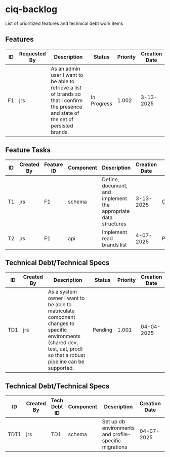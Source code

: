 # ciq-backlog
List of prioritized features and technical debt work items

## Features

| ID | Requested By | Description                                                                                                                              | Status      | Priority | Creation Date |
|----|--------------|------------------------------------------------------------------------------------------------------------------------------------------|-------------|----------|---------------|
| F1 | jrs          | As an admin user I want to be able to retrieve a list of brands so that I confirm the presence and state of the set of persisted brands. | In Progress | 1.002    | 3-13-2025     |



## Feature Tasks

| ID | Created By | Feature ID | Component | Description                                                     | Creation Date | Status                                                        |
|----|------------|------------|-----------|-----------------------------------------------------------------|---------------|---------------------------------------------------------------|
| T1 | jrs        | F1         | schema    | Define, document, and implement the appropriate data structures | 3-13-2025     | [Complete](https://github.com/jrstiffler16/ciq-schema/pull/1) |
| T2 | jrs        | F1         | api       | Implement read brands list                                      | 4-07-2025     | Pending                                                       |


## Technical Debt/Technical Specs

| ID  | Created By | Description                                                                                                                                                             | Status  | Priority | Creation Date |
|-----|------------|-------------------------------------------------------------------------------------------------------------------------------------------------------------------------|---------|----------|---------------|
| TD1 | jrs        | As a system owner I want to be able to matriculate component changes to specific environments (shared dev, test, uat, prod) so that a robust pipeline can be supported. | Pending | 1.001    | 04-04-2025    |

## Technical Debt/Technical Specs

| ID   | Created By | Tech Debt ID | Component | Description                                            | Creation Date | Status      |
|------|------------|--------------|-----------|--------------------------------------------------------|---------------|-------------|
| TDT1 | jrs        | TD1          | schema    | Set up db environments and profile-specific migrations | 04-07-2025    | In Progress |